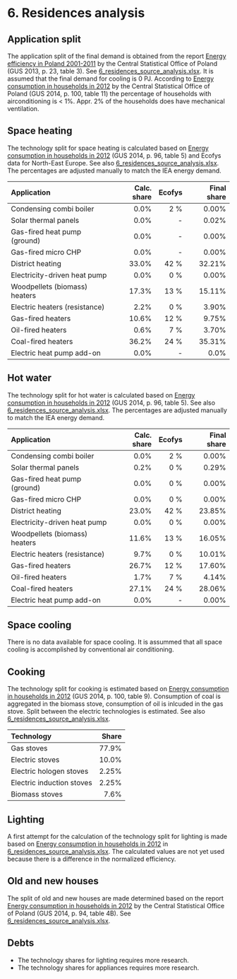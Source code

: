 # 6. Residences analysis


## Application split

The application split of the final demand is obtained from the report [Energy efficiency in Poland 2001-2011](http://refman.et-model.com/publications/1872) by the Central Statistical Office of Poland (GUS 2013, p. 23, table 3). See [6_residences_source_analysis.xlsx](6_residences_source_analysis.xlsx). It is assumed that the final demand for cooling is 0 PJ. According to [Energy consumption in households in 2012](http://refman.et-model.com/publications/1870) by the Central Statistical Office of Poland (GUS 2014, p. 100, table 11) the percentage of households with airconditioning is < 1%. Appr. 2% of the households does have mechanical ventilation.


## Space heating

The technology split for space heating is calculated based on [Energy consumption in households in 2012](http://refman.et-model.com/publications/1870) (GUS 2014, p. 96, table 5) and Ecofys data for North-East Europe. See also [6_residences_source_analysis.xlsx](6_residences_source_analysis.xlsx). The percentages are adjusted manually to match the IEA energy demand. 

| Application                   | Calc. share | Ecofys | Final share |
| :---------------------------- | ----------: | -----: | ----------: | 
| Condensing combi boiler       |        0.0% |   2  % |       0.00% |
| Solar thermal panels          |        0.0% |      - |       0.02% |
| Gas-fired heat pump (ground)  |        0.0% |      - |       0.00% |
| Gas-fired micro CHP           |        0.0% |      - |       0.00% |
| District heating              |       33.0% |  42  % |      32.21% |
| Electricity-driven heat pump  |        0.0% |   0  % |       0.00% |
| Woodpellets (biomass) heaters |       17.3% |  13  % |      15.11% |
| Electric heaters (resistance) |        2.2% |   0  % |       3.90% |
| Gas-fired heaters             |       10.6% |  12  % |       9.75% |
| Oil-fired heaters             |        0.6% |   7  % |       3.70% |
| Coal-fired heaters            |       36.2% |  24  % |      35.31% |
| Electric heat pump add-on     |        0.0% |      - |        0.0% |


## Hot water

The technology split for hot water is calculated based on [Energy consumption in households in 2012](http://refman.et-model.com/publications/1870) (GUS 2014, p. 96, table 5). See also [6_residences_source_analysis.xlsx](6_residences_source_analysis.xlsx). The percentages are adjusted manually to match the IEA energy demand. 

| Application                   | Calc. share | Ecofys | Final share |
| :---------------------------- | ----------: | -----: | ----------: | 
| Condensing combi boiler       |        0.0% |   2  % |       0.00% |
| Solar thermal panels          |        0.2% |   0  % |       0.29% |
| Gas-fired heat pump (ground)  |        0.0% |   0  % |       0.00% |
| Gas-fired micro CHP           |        0.0% |   0  % |       0.00% |
| District heating              |       23.0% |  42  % |      23.85% |
| Electricity-driven heat pump  |        0.0% |   0  % |       0.00% |
| Woodpellets (biomass) heaters |       11.6% |  13  % |      16.05% |
| Electric heaters (resistance) |        9.7% |   0  % |      10.01% |
| Gas-fired heaters             |       26.7% |  12  % |      17.60% |
| Oil-fired heaters             |        1.7% |   7  % |       4.14% |
| Coal-fired heaters            |       27.1% |  24  % |      28.06% |
| Electric heat pump add-on     |        0.0% |      - |       0.00% |


## Space cooling

There is no data available for space cooling. It is assummed that all space cooling is accomplished by conventional air conditioning.


## Cooking

The technology split for cooking is estimated based on [Energy consumption in households in 2012](http://refman.et-model.com/publications/1870) (GUS 2014, p. 100, table 9). Consumption of coal is aggregated in the biomass stove, consumption of oil is inlcuded in the gas stove. Split between the electric technologies is estimated. See also [6_residences_source_analysis.xlsx](6_residences_source_analysis.xlsx).

| Technology                | Share |
| :------------------------ | ----: |
| Gas stoves                | 77.9% |
| Electric stoves           | 10.0% |
| Electric hologen stoves   | 2.25% |
| Electric induction stoves | 2.25% |
| Biomass stoves            |  7.6% |


## Lighting

A first attempt for the calculation of the technology split for lighting is made based on [Energy consumption in households in 2012](http://refman.et-model.com/publications/1870) in [6_residences_source_analysis.xlsx](6_residences_source_analysis.xlsx). The calculated values are not yet used because there is a difference in the normalized efficiency.


## Old and new houses

The split of old and new houses are made determined based on the report [Energy consumption in households in 2012](hhttp://refman.et-model.com/publications/1870) by the Central Statistical Office of Poland (GUS 2014, p. 94, table 4B). See [6_residences_source_analysis.xlsx](6_residences_source_analysis.xlsx).


## Debts

- The technology shares for lighting requires more research.
- The technology shares for appliances requires more research.
